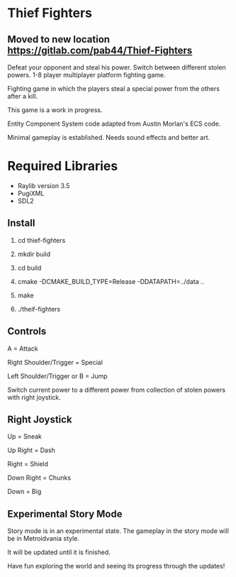 # Thief Fighters

## Moved to new location https://gitlab.com/pab44/Thief-Fighters

Defeat your opponent and steal his power. Switch between different stolen powers. 
1-8 player multiplayer platform fighting game. 

Fighting game in which the players steal a special power from the others after a kill.


This game is a work in progress. 

Entity Component System code adapted from Austin Morlan's ECS code.

Minimal gameplay is established. Needs sound effects and better art.


# Required Libraries

- Raylib version 3.5
- PugiXML
- SDL2

## Install

1. cd thief-fighters

2. mkdir build

3. cd build

4. cmake -DCMAKE_BUILD_TYPE=Release -DDATAPATH=../data ..

5. make

6. ./theif-fighters

## Controls

A = Attack


Right Shoulder/Trigger = Special


Left Shoulder/Trigger or B = Jump


Switch current power to a different power from collection of stolen powers with right joystick.

Right Joystick
-----------------

Up = Sneak


Up Right = Dash


Right = Shield


Down Right = Chunks


Down = Big

## Experimental Story Mode

Story mode is in an experimental state. The gameplay in the story mode will be in Metroidvania style.

It will be updated until it is finished. 

Have fun exploring the world and seeing its progress through the updates!
